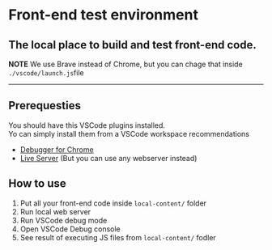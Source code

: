 # Front-end test environment

## The local place to build and test front-end code.

**NOTE**
We use Brave instead of Chrome, but you can chage that inside `./vscode/launch.js`file

---

## Prerequesties

You should have this VSCode plugins installed. \
Yo can simply install them from a VSCode workspace recommendations

- [Debugger for Chrome](https://marketplace.visualstudio.com/items?itemName=msjsdiag.debugger-for-chrome)
- [Live Server](https://marketplace.visualstudio.com/items?itemName=ritwickdey.LiveServer) (But you can use any webserver instead)

## How to use

1. Put all your front-end code inside `local-content/` folder
2. Run local web server
3. Run VSCode debug mode
4. Open VSCode Debug console
5. See result of executing JS files from `local-content/` fodler
